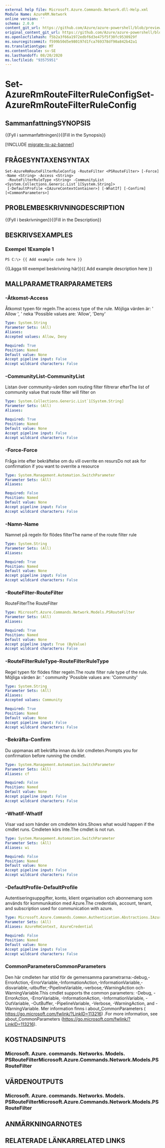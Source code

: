 ```yaml
---
external help file: Microsoft.Azure.Commands.Network.dll-Help.xml
Module Name: AzureRM.Network
online version: ''
schema: 2.0.0
content_git_url: https://github.com/Azure/azure-powershell/blob/preview/src/ResourceManager/Network/Commands.Network/help/Set-AzureRmRouteFilterRuleConfig.md
original_content_git_url: https://github.com/Azure/azure-powershell/blob/preview/src/ResourceManager/Network/Commands.Network/help/Set-AzureRmRouteFilterRuleConfig.md
ms.openlocfilehash: f5b2a3f66a1972edbf6d3e475f5f30fc9530929f
ms.sourcegitcommit: f599b50d5e980197d1fca769378df90a842b42a1
ms.translationtype: MT
ms.contentlocale: sv-SE
ms.lasthandoff: 08/20/2020
ms.locfileid: "93575951"
---
```

# <span data-ttu-id="210e3-101">Set-AzureRmRouteFilterRuleConfig</span><span class="sxs-lookup"><span data-stu-id="210e3-101">Set-AzureRmRouteFilterRuleConfig</span></span>

## <span data-ttu-id="210e3-102">Sammanfattning</span><span class="sxs-lookup"><span data-stu-id="210e3-102">SYNOPSIS</span></span>
<span data-ttu-id="210e3-103">{{Fyll i sammanfattningen}}</span><span class="sxs-lookup"><span data-stu-id="210e3-103">{{Fill in the Synopsis}}</span></span>

[!INCLUDE [migrate-to-az-banner](../../includes/migrate-to-az-banner.md)]

## <span data-ttu-id="210e3-104">FRÅGESYNTAXEN</span><span class="sxs-lookup"><span data-stu-id="210e3-104">SYNTAX</span></span>

```
Set-AzureRmRouteFilterRuleConfig -RouteFilter <PSRouteFilter> [-Force] -Name <String> -Access <String>
 -RouteFilterRuleType <String> -CommunityList <System.Collections.Generic.List`1[System.String]>
 [-DefaultProfile <IAzureContextContainer>] [-WhatIf] [-Confirm] [<CommonParameters>]
```

## <span data-ttu-id="210e3-105">PROBLEMBESKRIVNING</span><span class="sxs-lookup"><span data-stu-id="210e3-105">DESCRIPTION</span></span>
<span data-ttu-id="210e3-106">{{Fyll i beskrivningen}}</span><span class="sxs-lookup"><span data-stu-id="210e3-106">{{Fill in the Description}}</span></span>

## <span data-ttu-id="210e3-107">BESKRIVS</span><span class="sxs-lookup"><span data-stu-id="210e3-107">EXAMPLES</span></span>

### <span data-ttu-id="210e3-108">Exempel 1</span><span class="sxs-lookup"><span data-stu-id="210e3-108">Example 1</span></span>
```
PS C:\> {{ Add example code here }}
```

<span data-ttu-id="210e3-109">{{Lägga till exempel beskrivning här}}</span><span class="sxs-lookup"><span data-stu-id="210e3-109">{{ Add example description here }}</span></span>

## <span data-ttu-id="210e3-110">MALLPARAMETRAR</span><span class="sxs-lookup"><span data-stu-id="210e3-110">PARAMETERS</span></span>

### <span data-ttu-id="210e3-111">-Åtkomst</span><span class="sxs-lookup"><span data-stu-id="210e3-111">-Access</span></span>
<span data-ttu-id="210e3-112">Åtkomst typen för regeln.</span><span class="sxs-lookup"><span data-stu-id="210e3-112">The access type of the rule.</span></span>
<span data-ttu-id="210e3-113">Möjliga värden är: ' Allow ', ' neka '</span><span class="sxs-lookup"><span data-stu-id="210e3-113">Possible values are: 'Allow', 'Deny'</span></span>

```yaml
Type: System.String
Parameter Sets: (All)
Aliases: 
Accepted values: Allow, Deny

Required: True
Position: Named
Default value: None
Accept pipeline input: False
Accept wildcard characters: False
```

### <span data-ttu-id="210e3-114">-CommunityList</span><span class="sxs-lookup"><span data-stu-id="210e3-114">-CommunityList</span></span>
<span data-ttu-id="210e3-115">Listan över community-värden som routing filter filtrerar efter</span><span class="sxs-lookup"><span data-stu-id="210e3-115">The list of community value that route filter will filter on</span></span>

```yaml
Type: System.Collections.Generic.List`1[System.String]
Parameter Sets: (All)
Aliases: 

Required: True
Position: Named
Default value: None
Accept pipeline input: False
Accept wildcard characters: False
```

### <span data-ttu-id="210e3-116">-Force</span><span class="sxs-lookup"><span data-stu-id="210e3-116">-Force</span></span>
<span data-ttu-id="210e3-117">Fråga inte efter bekräftelse om du vill overrite en resurs</span><span class="sxs-lookup"><span data-stu-id="210e3-117">Do not ask for confirmation if you want to overrite a resource</span></span>

```yaml
Type: System.Management.Automation.SwitchParameter
Parameter Sets: (All)
Aliases: 

Required: False
Position: Named
Default value: None
Accept pipeline input: False
Accept wildcard characters: False
```

### <span data-ttu-id="210e3-118">-Namn</span><span class="sxs-lookup"><span data-stu-id="210e3-118">-Name</span></span>
<span data-ttu-id="210e3-119">Namnet på regeln för flödes filter</span><span class="sxs-lookup"><span data-stu-id="210e3-119">The name of the route filter rule</span></span>

```yaml
Type: System.String
Parameter Sets: (All)
Aliases: 

Required: True
Position: Named
Default value: None
Accept pipeline input: False
Accept wildcard characters: False
```

### <span data-ttu-id="210e3-120">-RouteFilter</span><span class="sxs-lookup"><span data-stu-id="210e3-120">-RouteFilter</span></span>
<span data-ttu-id="210e3-121">RouteFilter</span><span class="sxs-lookup"><span data-stu-id="210e3-121">The RouteFilter</span></span>

```yaml
Type: Microsoft.Azure.Commands.Network.Models.PSRouteFilter
Parameter Sets: (All)
Aliases: 

Required: True
Position: Named
Default value: None
Accept pipeline input: True (ByValue)
Accept wildcard characters: False
```

### <span data-ttu-id="210e3-122">-RouteFilterRuleType</span><span class="sxs-lookup"><span data-stu-id="210e3-122">-RouteFilterRuleType</span></span>
<span data-ttu-id="210e3-123">Regel typen för flödes filter regeln.</span><span class="sxs-lookup"><span data-stu-id="210e3-123">The route filter rule type of the rule.</span></span>
<span data-ttu-id="210e3-124">Möjliga värden är: ' community '</span><span class="sxs-lookup"><span data-stu-id="210e3-124">Possible values are: 'Community'</span></span>

```yaml
Type: System.String
Parameter Sets: (All)
Aliases: 
Accepted values: Community

Required: True
Position: Named
Default value: None
Accept pipeline input: False
Accept wildcard characters: False
```

### <span data-ttu-id="210e3-125">-Bekräfta</span><span class="sxs-lookup"><span data-stu-id="210e3-125">-Confirm</span></span>
<span data-ttu-id="210e3-126">Du uppmanas att bekräfta innan du kör cmdleten.</span><span class="sxs-lookup"><span data-stu-id="210e3-126">Prompts you for confirmation before running the cmdlet.</span></span>

```yaml
Type: System.Management.Automation.SwitchParameter
Parameter Sets: (All)
Aliases: cf

Required: False
Position: Named
Default value: None
Accept pipeline input: False
Accept wildcard characters: False
```

### <span data-ttu-id="210e3-127">-WhatIf</span><span class="sxs-lookup"><span data-stu-id="210e3-127">-WhatIf</span></span>
<span data-ttu-id="210e3-128">Visar vad som händer om cmdleten körs.</span><span class="sxs-lookup"><span data-stu-id="210e3-128">Shows what would happen if the cmdlet runs.</span></span> <span data-ttu-id="210e3-129">Cmdleten körs inte.</span><span class="sxs-lookup"><span data-stu-id="210e3-129">The cmdlet is not run.</span></span>

```yaml
Type: System.Management.Automation.SwitchParameter
Parameter Sets: (All)
Aliases: wi

Required: False
Position: Named
Default value: None
Accept pipeline input: False
Accept wildcard characters: False
```

### <span data-ttu-id="210e3-130">-DefaultProfile</span><span class="sxs-lookup"><span data-stu-id="210e3-130">-DefaultProfile</span></span>
<span data-ttu-id="210e3-131">Autentiseringsuppgifter, konto, klient organisation och abonnemang som används för kommunikation med Azure.</span><span class="sxs-lookup"><span data-stu-id="210e3-131">The credentials, account, tenant, and subscription used for communication with azure.</span></span>

```yaml
Type: Microsoft.Azure.Commands.Common.Authentication.Abstractions.IAzureContextContainer
Parameter Sets: (All)
Aliases: AzureRmContext, AzureCredential

Required: False
Position: Named
Default value: None
Accept pipeline input: False
Accept wildcard characters: False
```

### <span data-ttu-id="210e3-132">CommonParameters</span><span class="sxs-lookup"><span data-stu-id="210e3-132">CommonParameters</span></span>
<span data-ttu-id="210e3-133">Den här cmdleten har stöd för de gemensamma parametrarna:-debug,-ErrorAction,-ErrorVariable,-InformationAction,-InformationVariable,-disvariable,-utbuffer,-PipelineVariable,-verbose,-WarningAction och-WarningVariable.</span><span class="sxs-lookup"><span data-stu-id="210e3-133">This cmdlet supports the common parameters: -Debug, -ErrorAction, -ErrorVariable, -InformationAction, -InformationVariable, -OutVariable, -OutBuffer, -PipelineVariable, -Verbose, -WarningAction, and -WarningVariable.</span></span> <span data-ttu-id="210e3-134">Mer information finns i about_CommonParameters ( https://go.microsoft.com/fwlink/?LinkID=113216) .</span><span class="sxs-lookup"><span data-stu-id="210e3-134">For more information, see about_CommonParameters (https://go.microsoft.com/fwlink/?LinkID=113216).</span></span>

## <span data-ttu-id="210e3-135">KOSTNADS</span><span class="sxs-lookup"><span data-stu-id="210e3-135">INPUTS</span></span>

### <span data-ttu-id="210e3-136">Microsoft. Azure. commands. Networks. Models. PSRouteFilter</span><span class="sxs-lookup"><span data-stu-id="210e3-136">Microsoft.Azure.Commands.Network.Models.PSRouteFilter</span></span>

## <span data-ttu-id="210e3-137">VÄRDEN</span><span class="sxs-lookup"><span data-stu-id="210e3-137">OUTPUTS</span></span>

### <span data-ttu-id="210e3-138">Microsoft. Azure. commands. Networks. Models. PSRouteFilter</span><span class="sxs-lookup"><span data-stu-id="210e3-138">Microsoft.Azure.Commands.Network.Models.PSRouteFilter</span></span>

## <span data-ttu-id="210e3-139">ANMÄRKNINGAR</span><span class="sxs-lookup"><span data-stu-id="210e3-139">NOTES</span></span>

## <span data-ttu-id="210e3-140">RELATERADE LÄNKAR</span><span class="sxs-lookup"><span data-stu-id="210e3-140">RELATED LINKS</span></span>

